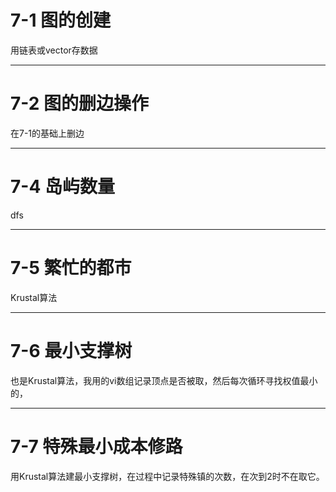 # **7-1 图的创建**

用链表或vector存数据

------

# **7-2 图的删边操作**

在7-1的基础上删边

------

# **7-4 岛屿数量**

dfs

------

# **7-5 繁忙的都市**

Krustal算法

------

# **7-6 最小支撑树**

也是Krustal算法，我用的vi数组记录顶点是否被取，然后每次循环寻找权值最小的，

------

# **7-7 特殊最小成本修路**

用Krustal算法建最小支撑树，在过程中记录特殊镇的次数，在次到2时不在取它。